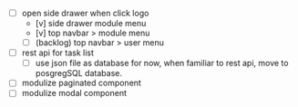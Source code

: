 - [ ] open side drawer when click logo
    - [v] side drawer module menu
    - [v] top navbar > module menu
    - [ ] (backlog) top navbar > user menu
- [ ] rest api for task list
    - [ ] use json file as database for now, when familiar to rest api, move to posgregSQL database.
- [ ] modulize paginated component
- [ ] modulize modal component
